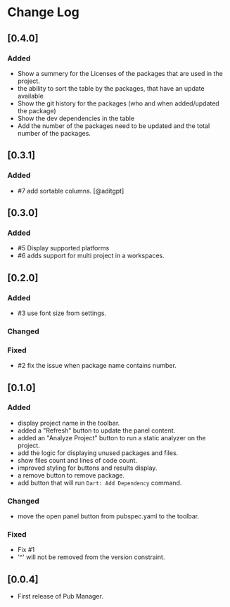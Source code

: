 # Change Log

## [0.4.0]

### Added

- Show a summery for the Licenses of the packages that are used in the project.
- the ability to sort the table by the packages, that have an update available
- Show the git history for the packages (who and when added/updated the package)
- Show the dev dependencies in the table
- Add the number of the packages need to be updated and the total number of the packages.

## [0.3.1]

### Added
- #7 add sortable columns. [@aditgpt]

## [0.3.0]

### Added
- #5 Display supported platforms
- #6 adds support for multi project in a workspaces.

## [0.2.0]

### Added
- #3 use font size from settings.

### Changed

### Fixed
- #2 fix the issue when package name contains number.

## [0.1.0]

### Added
- display project name in the toolbar.
- added a "Refresh" button to update the panel content.
- added an "Analyze Project" button to run a static analyzer on the project.
- add the logic for displaying unused packages and files.
- show files count and lines of code count.
- improved styling for buttons and results display.
- a remove button to remove package.
- add button that will run `Dart: Add Dependency` command.

### Changed
- move the open panel button from pubspec.yaml to the toolbar.

### Fixed
- Fix #1
- '^' will not be removed from the version constraint.

## [0.0.4]

- First release of Pub Manager.
